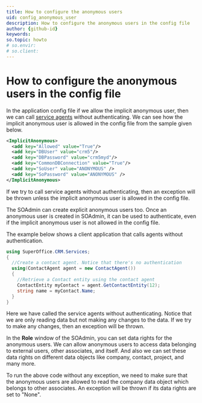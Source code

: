 ```yaml
---
title: How to configure the anonymous users
uid: config_anonymous_user
description: How to configure the anonymous users in the config file
author: {github-id}
keywords:
so.topic: howto
# so.envir:
# so.client:
---
```


# How to configure the anonymous users in the config file

In the application config file if we allow the implicit anonymous user, then we can call [service agents][1] without authenticating. We can see how the implicit anonymous user is allowed in the config file from the sample given below.

```XML
<ImplicitAnonymous>
  <add key="Allowed" value="True"/>
  <add key="DBUser" value="crm5"/>
  <add key="DBPassword" value="crm5myd"/>
  <add key="CommonDBConnection" value="True"/>
  <add key="SoUser" value="ANONYMOUS" />
  <add key="SoPassword" value="ANONYMOUS" />
</ImplicitAnonymous>
```

If we try to call service agents without authenticating, then an exception will be thrown unless the implicit anonymous user is allowed in the config file.

The SOAdmin can create explicit anonymous users too. Once an anonymous user is created in SOAdmin, it can be used to authenticate, even if the implicit anonymous user is not allowed in the config file.

The example below shows a client application that calls agents without authentication.

```csharp
using SuperOffice.CRM.Services;
{
  //Create a contact agent. Notice that there's no authentication
  using(ContactAgent agent = new ContactAgent())
  {
    //Retrieve a Contact entity using the contact agent
    ContactEntity myContact = agent.GetContactEntity(12);
    string name = myContact.Name;
  }
}
```

Here we have called the service agents without authenticating. Notice that we are only reading data but not making any changes to the data. If we try to make any changes, then an exception will be thrown.

In the **Role** window of the SOAdmin, you can set data rights for the anonymous users. We can allow anonymous users to access data belonging to external users, other associates, and itself. And also we can set these data rights on different data objects like company, contact, project, and many more.

To run the above code without any exception, we need to make sure that the anonymous users are allowed to read the company data object which belongs to other associates. An exception will be thrown if its data rights are set to "None".

<!-- Referenced links -->
[1]: ../netserver/services/agents/index.md
